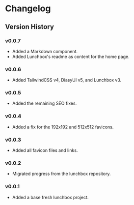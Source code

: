 # Changelog

## Version History

### v0.0.7

- Added a Markdown component.
- Added Lunchbox's readme as content for the home page.

### v0.0.6

- Added TailwindCSS v4, DiasyUI v5, and Lunchbox v3.

### v0.0.5

- Added the remaining SEO fixes.

### v0.0.4

- Added a fix for the 192x192 and 512x512 favicons.

### v0.0.3

- Added all favicon files and links.

### v0.0.2

- Migrated progress from the lunchbox repository.

### v0.0.1

- Added a base fresh lunchbox project.
